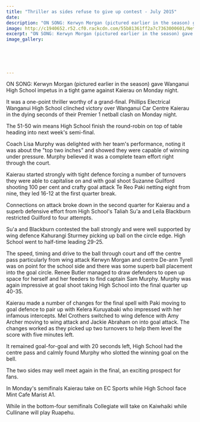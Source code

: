 ```yaml
---
title: "Thriller as sides refuse to give up contest - July 2015"
date: 
description: "ON SONG: Kerwyn Morgan (pictured earlier in the season) gave Wanganui High School impetus in a tight game against Kaierau on Monday night, from Wanganui Chronicle article on 29/7/15..."
image: http://c1940652.r52.cf0.rackcdn.com/55b81361ff2a7c7363000601/Netball-A1-v-Kaierau-Kerwyn-Morgan-29.7.gif
excerpt: "ON SONG: Kerwyn Morgan (pictured earlier in the season) gave Wanganui High School impetus in a tight game against Kaierau on Monday night."
image_gallery:
    
    
    
    
    
---
```


<p><span>ON SONG: Kerwyn Morgan (pictured earlier in the season) gave Wanganui High School impetus in a tight game against Kaierau on Monday night.</span></p>
<p>It was a one-point thriller worthy of a grand-final. Phillips Electrical Wanganui High School clinched victory over Wanganui Car Centre Kaierau in the dying seconds of their Premier 1 netball clash on Monday night.</p>
<p>The 51-50 win means High School finish the round-robin on top of table heading into next week's semi-final.</p>
<p>Coach Lisa Murphy was delighted with her team's performance, noting it was about the "top two inches" and showed they were capable of winning under pressure. Murphy believed it was a complete team effort right through the court.</p>
<p>Kaierau started strongly with tight defence forcing a number of turnovers they were able to capitalise on and with goal shoot Suzanne Guilford shooting 100 per cent and crafty goal attack Te Reo Paki netting eight from nine, they led 16-12 at the first quarter break.</p>
<p>Connections on attack broke down in the second quarter for Kaierau and a superb defensive effort from High School's Taliah Su'a and Leila Blackburn restricted Guilford to four attempts.</p>
<p>Su'a and Blackburn contested the ball strongly and were well supported by wing defence Kahurangi Sturmey picking up ball on the circle edge. High School went to half-time leading 29-25.</p>
<p>The speed, timing and drive to the ball through court and off the centre pass particularly from wing attack Kerwyn Morgan and centre De-ann Tyrell was on point for the school side and there was some superb ball placement into the goal circle. Renee Butler managed to draw defenders to open up space for herself and her feeders to find captain Sam Murphy. Murphy was again impressive at goal shoot taking High School into the final quarter up 40-35.</p>
<p>Kaierau made a number of changes for the final spell with Paki moving to goal defence to pair up with Kelera Kuruyabaki who impressed with her infamous intercepts. Mel Crothers switched to wing defence with Amy Archer moving to wing attack and Jackie Abraham on into goal attack. The changes worked as they picked up two turnovers to help them level the score with five minutes left.</p>
<p>It remained goal-for-goal and with 20 seconds left, High School had the centre pass and calmly found Murphy who slotted the winning goal on the bell.</p>
<p>The two sides may well meet again in the final, an exciting prospect for fans.</p>
<p>In Monday's semifinals Kaierau take on EC Sports while High School face Mint Cafe Marist A1.</p>
<p>While in the bottom-four semifinals Collegiate will take on Kaiwhaiki while Cullinane will play Ruapehu.</p>

